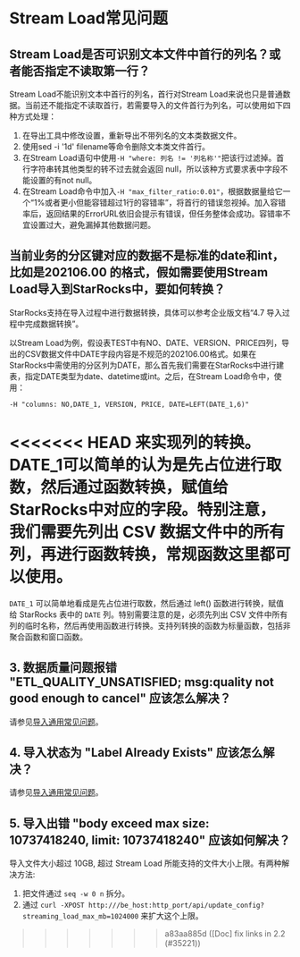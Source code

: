 # Stream Load常见问题

## Stream Load是否可识别文本文件中首行的列名？或者能否指定不读取第一行？

Stream Load不能识别文本中首行的列名，首行对Stream Load来说也只是普通数据。当前还不能指定不读取首行，若需要导入的文件首行为列名，可以使用如下四种方式处理：

1. 在导出工具中修改设置，重新导出不带列名的文本类数据文件。
2. 使用sed -i '1d' filename等命令删除文本类文件首行。
3. 在Stream Load语句中使用`-H "where: 列名 != '列名称'"`把该行过滤掉。首行字符串转其他类型的转不过去就会返回 null，所以该种方式要求表中字段不能设置的有not null。
4. 在Stream Load命令中加入`-H "max_filter_ratio:0.01"`，根据数据量给它一个“1%或者更小但能容错超过1行的容错率”，将首行的错误忽视掉。加入容错率后，返回结果的ErrorURL依旧会提示有错误，但任务整体会成功。容错率不宜设置过大，避免漏掉其他数据问题。

## 当前业务的分区键对应的数据不是标准的date和int，比如是202106.00 的格式，假如需要使用Stream Load导入到StarRocks中，要如何转换？

StarRocks支持在导入过程中进行数据转换，具体可以参考企业版文档“4.7 导入过程中完成数据转换”。

以Stream Load为例，假设表TEST中有NO、DATE、VERSION、PRICE四列，导出的CSV数据文件中DATE字段内容是不规范的202106.00格式。如果在StarRocks中需使用的分区列为DATE，那么首先我们需要在StarRocks中进行建表，指定DATE类型为date、datetime或int。之后，在Stream Load命令中，使用：

```plain text
-H "columns: NO,DATE_1, VERSION, PRICE, DATE=LEFT(DATE_1,6)"
```

<<<<<<< HEAD
来实现列的转换。DATE_1可以简单的认为是先占位进行取数，然后通过函数转换，赋值给StarRocks中对应的字段。特别注意，我们需要先列出 CSV 数据文件中的所有列，再进行函数转换，常规函数这里都可以使用。
=======
`DATE_1` 可以简单地看成是先占位进行取数，然后通过 left() 函数进行转换，赋值给 StarRocks 表中的 `DATE` 列。特别需要注意的是，必须先列出 CSV 文件中所有列的临时名称，然后再使用函数进行转换。支持列转换的函数为标量函数，包括非聚合函数和窗口函数。

## 3. 数据质量问题报错 "ETL_QUALITY_UNSATISFIED; msg:quality not good enough to cancel" 应该怎么解决？

请参见[导入通用常见问题](./Loading_faq.md)。

## 4. 导入状态为 "Label Already Exists" 应该怎么解决？

请参见[导入通用常见问题](./Loading_faq.md)。

## 5. 导入出错 "body exceed max size: 10737418240, limit: 10737418240" 应该如何解决？

导入文件大小超过 10GB, 超过 Stream Load 所能支持的文件大小上限。有两种解决方法:

1. 把文件通过 `seq -w 0 n` 拆分。
2. 通过 `curl -XPOST http:///be_host:http_port/api/update_config?streaming_load_max_mb=1024000` 来扩大这个上限。
>>>>>>> a83aa885d ([Doc] fix links in 2.2 (#35221))
